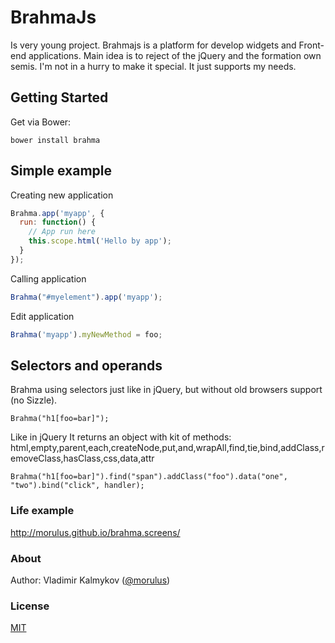 BrahmaJs
====
Is very young project. Brahmajs is a platform for develop widgets and Front-end applications. Main idea is to reject of the jQuery and the formation own semis. I'm not in a hurry to make it special. It just supports my needs.

## Getting Started

Get via Bower:
```npm
bower install brahma
```

## Simple example
Creating new application
```javascript
Brahma.app('myapp', {
  run: function() {
    // App run here
    this.scope.html('Hello by app');
  }
});
```
Calling application
```javascript
Brahma("#myelement").app('myapp');
```

Edit application
```javascript
Brahma('myapp').myNewMethod = foo;
```

## Selectors and operands
Brahma using selectors just like in jQuery, but without old browsers support (no Sizzle).
```
Brahma("h1[foo=bar]");
```

Like in jQuery It returns an object with kit of methods: html,empty,parent,each,createNode,put,and,wrapAll,find,tie,bind,addClass,removeClass,hasClass,css,data,attr
```
Brahma("h1[foo=bar]").find("span").addClass("foo").data("one", "two").bind("click", handler);
```

### Life example
http://morulus.github.io/brahma.screens/

### About
Author: Vladimir Kalmykov ([@morulus](https://guthub.com/morulus))

### License
[MIT](https://github.com/morulus/brahma/blob/gh-pages/LICENSE.md)
